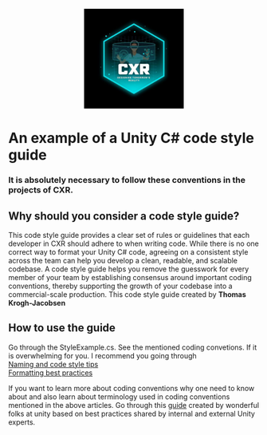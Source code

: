 <p align="center">
  <img src="media/CXRlogo.jpg" width=200>
</p>

# An example of a Unity C# code style guide

### It is absolutely necessary to follow these conventions in the projects of CXR.

## Why should you consider a code style guide?
This code style guide provides a clear set of rules or guidelines that each developer in CXR should adhere to when writing code.
While there is no one correct way to format your Unity C# code, agreeing on a consistent style across the team can help you develop a clean, readable, and scalable codebase. A code style guide helps you remove the guesswork for every member of your team by establishing consensus around important coding conventions, thereby supporting the growth of your codebase into a commercial-scale production.
This code style guide created by **Thomas Krogh-Jacobsen**

## How to use the guide
Go through the StyleExample.cs. See the mentioned coding convetions. If it is overwhelming for you. I recommend you going through
<br>[Naming and code style tips](https://unity.com/how-to/naming-and-code-style-tips-c-scripting-unity)<br>
[Formatting best practices](https://unity.com/how-to/formatting-best-practices-c-scripting-unity)

If you want to learn more about coding conventions why one need to know about and also learn about terminology used in coding conventions mentioned in the above articles. Go through this
[guide](https://resources.unity.com/games/create-code-style-guide-e-book) created by wonderful folks at unity based on best practices shared by internal and external Unity experts.

